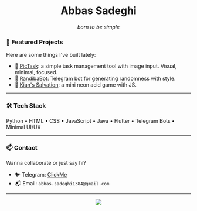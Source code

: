 <h1 align="center">Abbas Sadeghi</h1>

<p align="center"><i>born to be simple</i></p>

### 🚀 Featured Projects

Here are some things I've built lately:

- 🔹 [PicTask](https://github.com/Abssdghi/PicTask): a simple task management tool with image input. Visual, minimal, focused.
- 🔹 [RandibaBot](https://github.com/Abssdghi/RandibaBot): Telegram bot for generating randomness with style.
- 🔹 [Kian's Salvation](https://github.com/Abssdghi/kian-s-salvation-game): a mini neon acid game with JS.

---

### 🛠 Tech Stack

Python • HTML • CSS • JavaScript • Java • Flutter • Telegram Bots • Minimal UI/UX 


---

### 📫 Contact

Wanna collaborate or just say hi?

- 🐦 Telegram: [ClickMe](https://t.me/Onesidedlimit)
- 📬 Email: `abbas.sadeghi1384@gmail.com`

---

<p align="center">
  <img src="https://readme-typing-svg.herokuapp.com/?lines=It's+so+easy+to+be+complicated+It's+so+hard+to+be+simple;&center=true&width=380&height=45">
</p>
